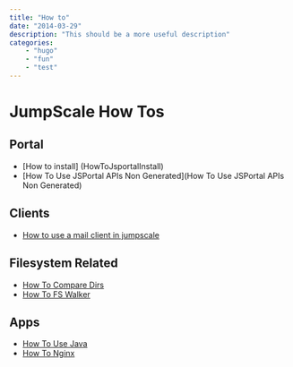 ```yaml
---
title: "How to"
date: "2014-03-29"
description: "This should be a more useful description"
categories:
    - "hugo"
    - "fun"
    - "test"
---
```


JumpScale How Tos
=================

Portal
------
-	[How to install] (HowToJsportalInstall)
-	[How To Use JSPortal APIs Non Generated](How To Use JSPortal APIs Non Generated)

Clients
--------
- 	[How to use a mail client in jumpscale](HowtoMailClient)

Filesystem Related
------------------
-   [How To Compare Dirs](HowToCompareDirs)
-   [How To FS Walker](HowToFSWalker)

Apps
----
-   [How To Use Java](HowToUseJava)
-   [How To Nginx](HowToNginx)
